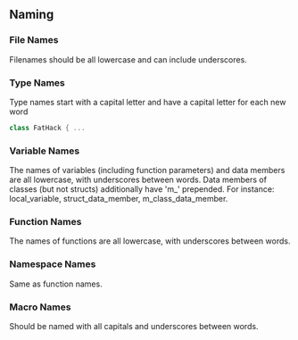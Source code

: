 ## Naming

### File Names
Filenames should be all lowercase and can include underscores.

### Type Names
Type names start with a capital letter and have a capital letter for each new word
```c++
class FatHack { ...
```

### Variable Names
The names of variables (including function parameters) and data members are all lowercase, with underscores between words. Data members of classes (but not structs) additionally have 'm_' prepended. For instance: local_variable, struct_data_member, m_class_data_member.

### Function Names
The names of functions are all lowercase, with underscores between words.

### Namespace Names
Same as function names.

### Macro Names
Should be named with all capitals and underscores between words.
